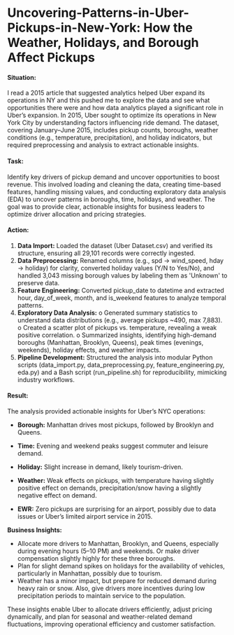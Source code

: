 # Uncovering-Patterns-in-Uber-Pickups-in-New-York: How the Weather, Holidays, and Borough Affect Pickups

#### Situation: 
I read a 2015 article that suggested analytics helped Uber expand its operations in NY and this pushed me to explore the data and see what opportunities there were and how data analytics played a significant role in Uber’s expansion. In 2015, Uber sought to optimize its operations in New York City by understanding factors influencing ride demand. The dataset, covering January–June 2015, includes pickup counts, boroughs, weather conditions (e.g., temperature, precipitation), and holiday indicators, but required preprocessing and analysis to extract actionable insights.

#### Task:  
Identify key drivers of pickup demand and uncover opportunities to boost revenue. This involved loading and cleaning the data, creating time-based features, handling missing values, and conducting exploratory data analysis (EDA) to uncover patterns in boroughs, time, holidays, and weather. The goal was to provide clear, actionable insights for business leaders to optimize driver allocation and pricing strategies.

#### Action:
1.	**Data Import:** Loaded the dataset (Uber Dataset.csv) and verified its structure, ensuring all 29,101 records were correctly ingested.
2.	**Data Preprocessing:** Renamed columns (e.g., spd → wind_speed, hday → holiday) for clarity, converted holiday values (Y/N to Yes/No), and handled 3,043 missing borough values by labeling them as 'Unknown' to preserve data.
3.	**Feature Engineering:** Converted pickup_date to datetime and extracted hour, day_of_week, month, and is_weekend features to analyze temporal patterns.
4.	**Exploratory Data Analysis:**
o	Generated summary statistics to understand data distributions (e.g., average pickups ~490, max 7,883).
o	Created a scatter plot of pickups vs. temperature, revealing a weak positive correlation.
o	Summarized insights, identifying high-demand boroughs (Manhattan, Brooklyn, Queens), peak times (evenings, weekends), holiday effects, and weather impacts.
5.	**Pipeline Development:** Structured the analysis into modular Python scripts (data_import.py, data_preprocessing.py, feature_engineering.py, eda.py) and a Bash script (run_pipeline.sh) for reproducibility, mimicking industry workflows.

#### Result: 
The analysis provided actionable insights for Uber’s NYC operations:
- **Borough:** Manhattan drives most pickups, followed by Brooklyn and Queens.
  
- **Time:** Evening and weekend peaks suggest commuter and leisure demand.
  
- **Holiday:** Slight increase in demand, likely tourism-driven.
  
- **Weather:** Weak effects on pickups, with temperature having slightly positive effect on demands, precipitation/snow having a slightly negative effect on demand.
  
- **EWR:** Zero pickups are surprising for an airport, possibly due to data issues or Uber’s limited airport service in 2015.

**Business Insights:**
- Allocate more drivers to Manhattan, Brooklyn, and Queens, especially during evening hours (5–10 PM) and weekends. Or make driver compensation slightly highly for these three boroughs. 
- Plan for slight demand spikes on holidays for the availability of vehicles, particularly in Manhattan, possibly due to tourism.
- Weather has a minor impact, but prepare for reduced demand during heavy rain or snow. Also, give drivers more incentives during low precipitation periods to maintain service to the population.
  
These insights enable Uber to allocate drivers efficiently, adjust pricing dynamically, and plan for seasonal and weather-related demand fluctuations, improving operational efficiency and customer satisfaction.

